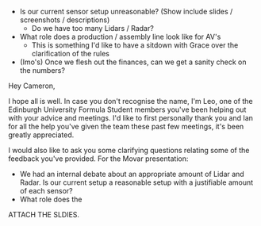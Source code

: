

- Is our current sensor setup unreasonable? (Show include slides / screenshots / descriptions)
	- Do we have too many Lidars / Radar?
- What role does a production / assembly line look like for AV's
	- This is something I'd like to have a sitdown with Grace over the clarification of the rules
- (Imo's) Once we flesh out the finances, can we get a sanity check on the numbers? 

Hey Cameron,

I hope all is well. In case you don't recognise the name, I'm Leo, one of the Edinburgh University Formula Student members you've been helping out with your advice and meetings. I'd like to first personally thank you and Ian for all the help you've given the team these past few meetings, it's been greatly appreciated. 

I would also like to ask you some clarifying questions relating some of the feedback you've provided. 
For the Movar presentation:
- We had an internal debate about an appropriate amount of Lidar and Radar. Is our current setup a reasonable setup with a justifiable amount of each sensor?
- What role does the 

ATTACH THE SLDIES.